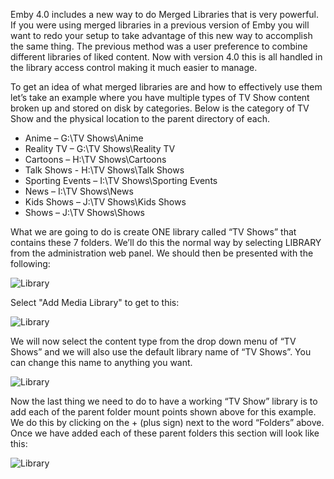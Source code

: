 Emby 4.0 includes a new way to do Merged Libraries that is very powerful.  If you were using merged libraries in a previous version of Emby you will want to redo your setup to take advantage of this new way to accomplish the same thing.  The previous method was a user preference to combine different libraries of liked content.  Now with version 4.0 this is all handled in the library access control making it much easier to manage.

To get an idea of what merged libraries are and how to effectively use them let’s take an example where you have multiple types of TV Show content broken up and stored on disk by categories. Below is the category of TV Show and the physical location to the parent directory of each.

* Anime – G:\TV Shows\Anime
* Reality TV – G:\TV Shows\Reality TV
* Cartoons – H:\TV Shows\Cartoons
* Talk Shows - H:\TV Shows\Talk Shows
* Sporting Events – I:\TV Shows\Sporting Events
* News – I:\TV Shows\News
* Kids Shows – J:\TV Shows\Kids Shows
* Shows – J:\TV Shows\Shows

What we are going to do is create ONE library called “TV Shows” that contains these 7 folders.  We’ll do this the normal way by selecting LIBRARY from the administration web panel. We should then be presented with the following:

![Library](https://emby.media/resources/Library.png)

Select "Add Media Library" to get to this:

![Library](https://emby.media/resources/Library2.png)

We will now select the content type from the drop down menu of “TV Shows” and we will also use the default library name of “TV Shows”. You can change this name to anything you want.

![Library](https://emby.media/resources/Library3.png)

Now the last thing we need to do to have a working “TV Show” library is to add each of the parent folder mount points shown above for this example. We do this by clicking on the + (plus sign) next to the word “Folders” above.  Once we have added each of these parent folders this section will look like this:

![Library](https://emby.media/resources/Library4.png)

